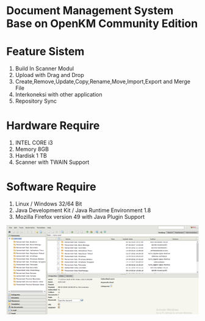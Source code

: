 # Document Management System Base on OpenKM Community Edition 


Feature Sistem
==============
1. Build In Scanner Modul
2. Upload with Drag and Drop
3. Create,Remove,Update,Copy,Rename,Move,Import,Export and Merge File
4. Interkoneksi with other application
5. Repository Sync

Hardware Require
=================
1. INTEL CORE i3
2. Memory 8GB
3. Hardisk 1 TB
4. Scanner with TWAIN Support 

Software Require 
==================
1. Linux / Windows 32/64 Bit 
2. Java Development Kit / Java Runtime Environment 1.8
3. Mozilla Firefox version 49 with Java Plugin Support

<img src="https://github.com/papamas/dms-kanreg-manado/blob/master/screenshoot/dashboard.png" />
